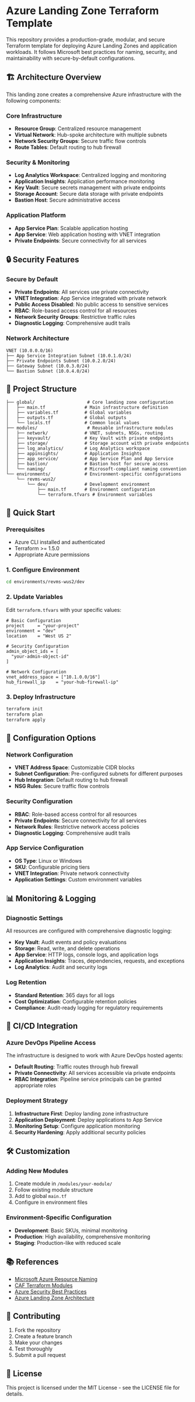 # Azure Landing Zone Terraform Template

This repository provides a production-grade, modular, and secure Terraform template for deploying Azure Landing Zones and application workloads. It follows Microsoft best practices for naming, security, and maintainability with secure-by-default configurations.

## 🏗️ Architecture Overview

This landing zone creates a comprehensive Azure infrastructure with the following components:

### Core Infrastructure
- **Resource Group**: Centralized resource management
- **Virtual Network**: Hub-spoke architecture with multiple subnets
- **Network Security Groups**: Secure traffic flow controls
- **Route Tables**: Default routing to hub firewall

### Security & Monitoring
- **Log Analytics Workspace**: Centralized logging and monitoring
- **Application Insights**: Application performance monitoring
- **Key Vault**: Secure secrets management with private endpoints
- **Storage Account**: Secure data storage with private endpoints
- **Bastion Host**: Secure administrative access

### Application Platform
- **App Service Plan**: Scalable application hosting
- **App Service**: Web application hosting with VNET integration
- **Private Endpoints**: Secure connectivity for all services

## 🔒 Security Features

### Secure by Default
- **Private Endpoints**: All services use private connectivity
- **VNET Integration**: App Service integrated with private network
- **Public Access Disabled**: No public access to sensitive services
- **RBAC**: Role-based access control for all resources
- **Network Security Groups**: Restrictive traffic rules
- **Diagnostic Logging**: Comprehensive audit trails

### Network Architecture
```
VNET (10.0.0.0/16)
├── App Service Integration Subnet (10.0.1.0/24)
├── Private Endpoints Subnet (10.0.2.0/24)
├── Gateway Subnet (10.0.3.0/24)
└── Bastion Subnet (10.0.4.0/24)
```

## 📁 Project Structure

```
├── global/                    # Core landing zone configuration
│   ├── main.tf               # Main infrastructure definition
│   ├── variables.tf          # Global variables
│   ├── outputs.tf            # Global outputs
│   └── locals.tf             # Common local values
├── modules/                   # Reusable infrastructure modules
│   ├── network/              # VNET, subnets, NSGs, routing
│   ├── keyvault/             # Key Vault with private endpoints
│   ├── storage/              # Storage account with private endpoints
│   ├── log_analytics/        # Log Analytics workspace
│   ├── appinsights/          # Application Insights
│   ├── app_service/          # App Service Plan and App Service
│   ├── bastion/              # Bastion host for secure access
│   └── naming/               # Microsoft-compliant naming convention
└── environments/             # Environment-specific configurations
    └── revms-wus2/
        └── dev/              # Development environment
            ├── main.tf       # Environment configuration
            └── terraform.tfvars # Environment variables
```

## 🚀 Quick Start

### Prerequisites
- Azure CLI installed and authenticated
- Terraform >= 1.5.0
- Appropriate Azure permissions

### 1. Configure Environment
```bash
cd environments/revms-wus2/dev
```

### 2. Update Variables
Edit `terraform.tfvars` with your specific values:
```hcl
# Basic Configuration
project     = "your-project"
environment = "dev"
location    = "West US 2"

# Security Configuration
admin_object_ids = [
  "your-admin-object-id"
]

# Network Configuration
vnet_address_space = ["10.1.0.0/16"]
hub_firewall_ip    = "your-hub-firewall-ip"
```

### 3. Deploy Infrastructure
```bash
terraform init
terraform plan
terraform apply
```

## 🔧 Configuration Options

### Network Configuration
- **VNET Address Space**: Customizable CIDR blocks
- **Subnet Configuration**: Pre-configured subnets for different purposes
- **Hub Integration**: Default routing to hub firewall
- **NSG Rules**: Secure traffic flow controls

### Security Configuration
- **RBAC**: Role-based access control for all resources
- **Private Endpoints**: Secure connectivity for all services
- **Network Rules**: Restrictive network access policies
- **Diagnostic Logging**: Comprehensive audit trails

### App Service Configuration
- **OS Type**: Linux or Windows
- **SKU**: Configurable pricing tiers
- **VNET Integration**: Private network connectivity
- **Application Settings**: Custom environment variables

## 📊 Monitoring & Logging

### Diagnostic Settings
All resources are configured with comprehensive diagnostic logging:
- **Key Vault**: Audit events and policy evaluations
- **Storage**: Read, write, and delete operations
- **App Service**: HTTP logs, console logs, and application logs
- **Application Insights**: Traces, dependencies, requests, and exceptions
- **Log Analytics**: Audit and security logs

### Log Retention
- **Standard Retention**: 365 days for all logs
- **Cost Optimization**: Configurable retention policies
- **Compliance**: Audit-ready logging for regulatory requirements

## 🔄 CI/CD Integration

### Azure DevOps Pipeline Access
The infrastructure is designed to work with Azure DevOps hosted agents:
- **Default Routing**: Traffic routes through hub firewall
- **Private Connectivity**: All services accessible via private endpoints
- **RBAC Integration**: Pipeline service principals can be granted appropriate roles

### Deployment Strategy
1. **Infrastructure First**: Deploy landing zone infrastructure
2. **Application Deployment**: Deploy applications to App Service
3. **Monitoring Setup**: Configure application monitoring
4. **Security Hardening**: Apply additional security policies

## 🛠️ Customization

### Adding New Modules
1. Create module in `/modules/your-module/`
2. Follow existing module structure
3. Add to global `main.tf`
4. Configure in environment files

### Environment-Specific Configuration
- **Development**: Basic SKUs, minimal monitoring
- **Production**: High availability, comprehensive monitoring
- **Staging**: Production-like with reduced scale

## 📚 References

- [Microsoft Azure Resource Naming](https://learn.microsoft.com/en-us/azure/cloud-adoption-framework/ready/azure-best-practices/resource-abbreviations)
- [CAF Terraform Modules](https://github.com/Azure/terraform-azurerm-caf)
- [Azure Security Best Practices](https://docs.microsoft.com/en-us/azure/security/)
- [Azure Landing Zone Architecture](https://docs.microsoft.com/en-us/azure/cloud-adoption-framework/ready/landing-zone/)

## 🤝 Contributing

1. Fork the repository
2. Create a feature branch
3. Make your changes
4. Test thoroughly
5. Submit a pull request

## 📄 License

This project is licensed under the MIT License - see the LICENSE file for details.

